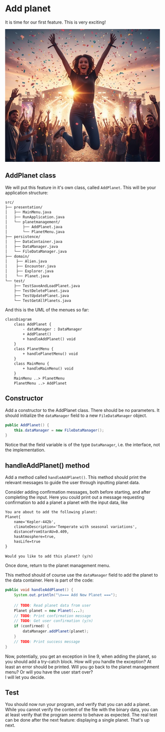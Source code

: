 # Add planet

It is time for our first feature. This is very exciting!

![exciting](Resources/excitement.jpg)

## AddPlanet class

We will put this feature in it's own class, called `AddPlanet`. This will be your application structure:

```{6}
src/
├── presentation/
│   ├── MainMenu.java
│   ├── RunApplication.java
│   └── planetmanagement/
│       ├── AddPlanet.java
│       └── PlanetMenu.java
├── persistence/
│   ├── DataContainer.java
│   ├── DataManager.java
│   └── FileDataManager.java
├── domain/
│    ├── Alien.java
│    ├── Encounter.java
│    ├── Explorer.java
│    └── Planet.java
└── test/
    ├── TestSaveAndLoadPlanet.java
    ├── TestDeletePlanet.java
    ├── TestUpdatePlanet.java
    └── TestGetAllPlanets.java
``` 

And this is the UML of the menues so far:

```mermaid
classDiagram
    class AddPlanet {
        - dataManager : DataManager
        + AddPlanet() 
        + handleAddPlanet() void
    }
    class PlanetMenu {
        + handlePlanetMenu() void
    }
    class MainMenu {
        + handleMainMenu() void
    }
    MainMenu ..> PlanetMenu
    PlanetMenu ..> AddPlanet
```

## Constructor

Add a constructor to the AddPlanet class. There should be no parameters. It should initialize the `dataManager` field to a new `FileDataManager` object.

```java
public AddPlanet() {
    this.dataManager = new FileDataManager();
}
```

Notice that the field variable is of the type `DataManager`, i.e. the interface, not the implementation. 

## handleAddPlanet() method

Add a method called `handleAddPlanet()`. This method should print the relevant messages to guide the user through inputting planet data. 

Consider adding confirmation messages, both before starting, and after completing the input. Here you could print out a message requesting confirmation to add a planet a planet with the input data, like 


```
You are about to add the following planet: 
Planet{
    name='Kepler-442b', 
    climateDescription='Temperate with seasonal variations', 
    distanceFromStarAU=0.409, 
    hasAtmosphere=true, 
    hasLife=true
}

Would you like to add this planet? (y/n)
```

Once done, return to the planet management menu.

This method should of course use the `dataManager` field to add the planet to the data container. Here is part of the code:

```java
public void handleAddPlanet() {
    System.out.println("\n=== Add New Planet ===");
    
    // TODO: Read planet data from user
    Planet planet = new Planet(...);
    // TODO: Print confirmation message
    // TODO: Get user confirmation (y/n)
    if (confirmed) {
        dataManager.addPlanet(planet);
    }
    // TODO: Print success message
}
```

Now, potentially, you get an exception in line 9, when adding the planet, so you should add a try-catch block. How will you handle the exception? At least an error should be printed. Will you go back to the planet management menu? Or will you have the user start over?\
I will let you decide.

## Test

You should now run your program, and verify that you can add a planet. While you cannot verify the content of the file with the binary data, you can at least verify that the program _seems_ to behave as expected. The real test can be done after the next feature: displaying a single planet. That's up next.